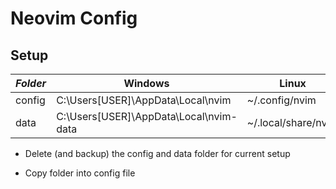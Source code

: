 # Neovim Config

## Setup

| *Folder* | Windows | Linux |
|---|---|---|
| config | C:\Users\[USER]\AppData\Local\nvim | ~/.config/nvim |
| data | C:\Users\[USER]\AppData\Local\nvim-data | ~/.local/share/nvim |

- Delete (and backup) the config and data folder for current setup

- Copy folder into config file

